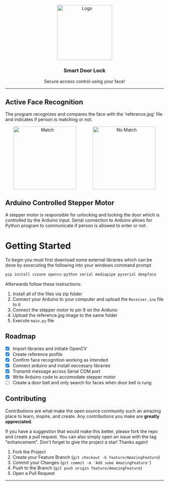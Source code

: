 <br />
<div align="center">
  <a href="https://github.com/github_username/repo_name">
    <img src="assets/logo.png" alt="Logo" height="175">  
  </a>

<h3 align="center">Smart Door Lock</h3>
  <p align="center">
      Secure access control using your face!
    <br />
  </p>
</div>
<div align="center">
</div>

----
## Active Face Recognition 
The program recognizes and compares the face with the 'reference.jpg' file and indicates if person is matching or not.

<div style="display: flex"; align="center">
  <img src="assets/match.png" alt="Match" style="height: 200px; flex: 1;" />
  <img src="assets/no_match.png" alt="No Match" style="height: 200px; flex: 1;" />
</div>

## Arduino Controlled Stepper Motor
A stepper motor is responsible for unlocking and locking the door which is controlled by the Arduino input. Serial connection to Arduino allows for Python program to communicate if person is allowed to enter or not.

# Getting Started

To begin you must first download some external libraries which can be done by excecuting the following into your windows command prompt
``` bash
pip install cvzone opencv-python serial mediapipe pyserial deepface
```
Afterwards follow these instructions:
1. Install all of the files via zip folder
2. Connect your Arduino to your computer and upload the `Receiver.ino` file to it
3. Connect the stepper motor to pin 9 on the Ardiuno
4. Upload the reference.jpg image to the same folder
5. Execute `main.py` file

## Roadmap
- [x] Import libraries and initiate OpenCV
- [x] Create reference profile
- [x] Confirm face recognition working as intended
- [x] Connect arduino and install neccesary libraries
- [x] Transmit message across Serial COM port
- [x] Write Arduino code to accomodate stepper motor
- [ ] Create a door bell and only search for faces when door bell is rung
     
## Contributing
Contributions are what make the open source community such an amazing place to learn, inspire, and create. Any contributions you make are **greatly appreciated**.

If you have a suggestion that would make this better, please fork the repo and create a pull request. You can also simply open an issue with the tag "enhancement".
Don't forget to give the project a star! Thanks again!

1. Fork the Project
2. Create your Feature Branch (`git checkout -b feature/AmazingFeature`)
3. Commit your Changes (`git commit -m 'Add some AmazingFeature'`)
4. Push to the Branch (`git push origin feature/AmazingFeature`)
5. Open a Pull Request

----
